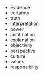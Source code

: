 - Evidence
- certainty
- truth 
- interpretation
- power
- justification
- explanation
- objectivity
- perspective
- culture 
- values
- responsibility
